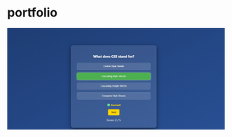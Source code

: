 # portfolio


![image alt](https://github.com/satyam427/portfolio/blob/main/Screenshot_3-8-2025_142517_127.0.0.1.jpeg?raw=true)
